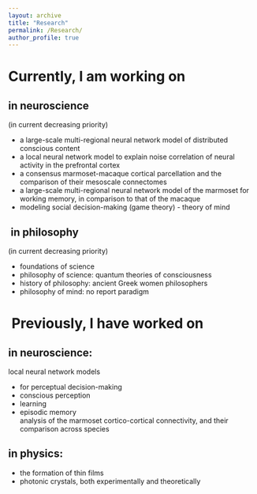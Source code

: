 ```yaml
---
layout: archive
title: "Research"
permalink: /Research/
author_profile: true
---
```



Currently, I am working on
====
 

in neuroscience
----
(in current decreasing priority)  
- a large-scale multi-regional neural network model of distributed conscious content  
- a local neural network model to explain noise correlation of neural activity in the prefrontal cortex
- a consensus marmoset-macaque cortical parcellation and the comparison of their mesoscale connectomes  
- a large-scale multi-regional neural network model of the marmoset for working   memory, in comparison to that of the macaque  
- modeling social decision-making (game theory) - theory of mind  

​
in philosophy
----
(in current decreasing priority)  
- foundations of science  
- philosophy of science: quantum theories of consciousness  
- history of philosophy: ancient Greek women philosophers  
- philosophy of mind: no report paradigm  

​
Previously, I have worked on
===


**in neuroscience:**
----
local neural network models
-  for perceptual decision-making
-  conscious perception
-  learning
-  episodic memory  
analysis of the marmoset cortico-cortical connectivity, and their comparison across species  


**in physics:**
-----
- the formation of thin films  
- photonic crystals, both experimentally and theoretically  
